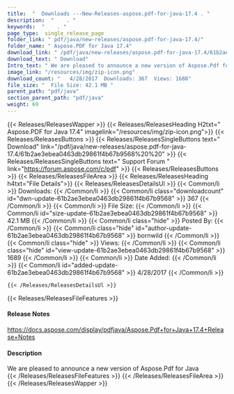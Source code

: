 ```yaml
---
title:  "  Downloads ---New-Releases-aspose.pdf-for-java-17.4 . " 
description:  "    . " 
keywords:  "    . " 
page_type:  single_release_page
folder_link: " pdf/java/new-releases/aspose.pdf-for-java-17.4/"
folder_name: " Aspose.PDF for Java 17.4"
download_link: " /pdf/java/new-releases/aspose.pdf-for-java-17.4/61b2ae3ebea0463db29861f4b67b9568"
download_text: " Download"
Intro_text: " We are pleased to announce a new version of Aspose.Pdf for Java"
image_link: "/resources/img/zip-icon.png"
download_count: "   4/28/2017  Downloads: 367  Views: 1688"
file_size: "  File Size: 42.1 MB "
parent_path: "pdf/java"
section_parent_path: "pdf/java"
weight: 69 
---
```


{{< Releases/ReleasesWapper >}}
  {{< Releases/ReleasesHeading H2txt=" Aspose.PDF for Java 17.4" imagelink="/resources/img/zip-icon.png">}}
  {{< Releases/ReleasesButtons >}}
    {{< Releases/ReleasesSingleButtons text=" Download" link="/pdf/java/new-releases/aspose.pdf-for-java-17.4/61b2ae3ebea0463db29861f4b67b9568%20%20" >}}
    {{< Releases/ReleasesSingleButtons text=" Support Forum " link="https://forum.aspose.com/c/pdf" >}}
  {{< Releases/ReleasesButtons >}}
  {{< Releases/ReleasesFileArea >}}
    {{< Releases/ReleasesHeading h4txt="File Details">}}
    {{< Releases/ReleasesDetailsUl >}}
            {{< Common/li  >}} Downloads: {{< /Common/li >}} 
      {{< Common/li class="downloadcount" id="dwn-update-61b2ae3ebea0463db29861f4b67b9568" >}} 367 {{< /Common/li >}} 
      {{< Common/li  >}} File Size: {{< /Common/li >}} 
      {{< Common/li id="size-update-61b2ae3ebea0463db29861f4b67b9568" >}} 42.1 MB {{< /Common/li >}} 
      {{< Common/li  class="hide" >}} Posted By: {{< /Common/li >}} 
      {{< Common/li class="hide" id="author-update-61b2ae3ebea0463db29861f4b67b9568" >}} bornwild {{< /Common/li >}} 
      {{< Common/li class="hide"  >}} Views: {{< /Common/li >}} 
      {{< Common/li class="hide" id="view-update-61b2ae3ebea0463db29861f4b67b9568" >}} 1689 {{< /Common/li >}} 
      {{< Common/li  >}} Date Added: {{< /Common/li >}} 
      {{< Common/li id="added-update-61b2ae3ebea0463db29861f4b67b9568" >}} 4/28/2017 {{< /Common/li >}} 

    {{< /Releases/ReleasesDetailsUl >}}

  {{< Releases/ReleasesFileFeatures >}}
      <h4>Release Notes</h4><div><a href="https://docs.aspose.com/display/pdfjava/Aspose.Pdf+for+Java+17.4+Release+Notes">https://docs.aspose.com/display/pdfjava/Aspose.Pdf+for+Java+17.4+Release+Notes</a></div><h4>Description</h4><div class="HTMLDescription">We are pleased to announce a new version of Aspose.Pdf for Java</div>
  {{< /Releases/ReleasesFileFeatures >}}
 {{< /Releases/ReleasesFileArea >}}
{{< /Releases/ReleasesWapper >}}


